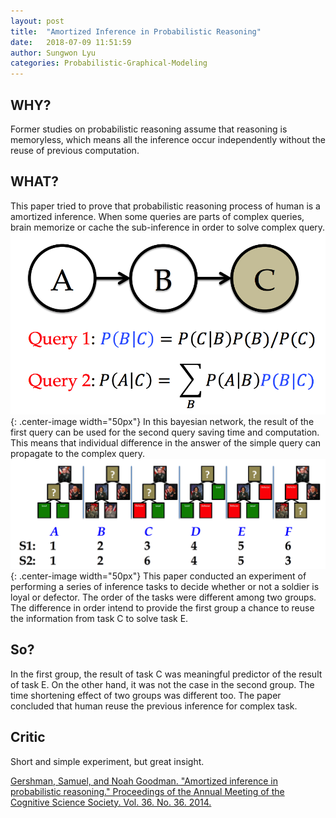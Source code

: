 ```yaml
---
layout: post
title:  "Amortized Inference in Probabilistic Reasoning"
date:   2018-07-09 11:51:59
author: Sungwon Lyu
categories: Probabilistic-Graphical-Modeling
---
```


## WHY? 
Former studies on probabilistic reasoning assume that reasoning is memoryless, which means all the inference occur independently without the reuse of previous computation. 

## WHAT?
This paper tried to prove that probabilistic reasoning process of human is a amortized inference. When some queries are parts of complex queries, brain memorize or cache the sub-inference in order to solve complex query. 
![image](/assets/images/aipr1.png){: .center-image width="50px"}
In this bayesian network, the result of the first query can be used for the second query saving time and computation. This means that individual difference in the answer of the simple query can propagate to the complex query. 
![image](/assets/images/aipr2.png){: .center-image width="50px"}
This paper conducted an experiment of performing a series of inference tasks to decide whether or not a soldier is loyal or defector. The order of the tasks were different among two groups. The difference in order intend to provide the first group a chance to reuse the information from task C to solve task E. 

## So?
In the first group, the result of task C was meaningful predictor of the result of task E. On the other hand, it was not the case in the second group. The time shortening effect of two groups was different too. The paper concluded that human reuse the previous inference for complex task. 

## Critic
Short and simple experiment, but great insight. 

[Gershman, Samuel, and Noah Goodman. "Amortized inference in probabilistic reasoning." Proceedings of the Annual Meeting of the Cognitive Science Society. Vol. 36. No. 36. 2014.](https://cloudfront.escholarship.org/dist/prd/content/qt34j1h7k5/qt34j1h7k5.pdf)